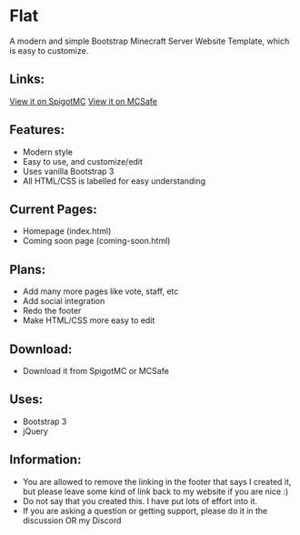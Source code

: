 # Flat
A modern and simple Bootstrap Minecraft Server Website Template, which is easy to customize.

## Links:
[View it on SpigotMC](https://www.spigotmc.org/resources/flat-a-simple-minecraft-website-template.47063/)
[View it on MCSafe](https://mcsafe.org/resources/flat-a-simple-minecraft-website-template.4/)

## Features:
- Modern style
- Easy to use, and customize/edit
- Uses vanilla Bootstrap 3
- All HTML/CSS is labelled for easy understanding

## Current Pages:
- Homepage (index.html)
- Coming soon page (coming-soon.html)

## Plans:
- Add many more pages like vote, staff, etc
- Add social integration
- Redo the footer
- Make HTML/CSS more easy to edit

## Download:
- Download it from SpigotMC or MCSafe

## Uses:
- Bootstrap 3
- jQuery

## Information:
- You are allowed to remove the linking in the footer that says I created it, but please leave some kind of link back to my website if you are nice :)
- Do not say that you created this. I have put lots of effort into it.
- If you are asking a question or getting support, please do it in the discussion OR my Discord
